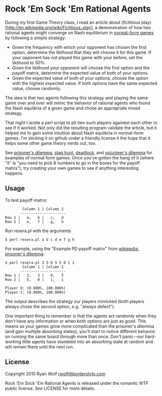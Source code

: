 Rock 'Em Sock 'Em Rational Agents
====

During my first Game Theory class, I read an article about (fictitious play)[http://en.wikipedia.org/wiki/Fictitious_play], a demonstration of how two rational agents might converge on Nash equilibrium in [normal-form games](http://en.wikipedia.org/wiki/Normal-form_game) by following a simple strategy:

* Given the frequency with which your opponent has chosen the first option, determine the liklihood that they will choose it for this game. If your opponent has not played this game with your before, set the liklihood to 50%.
* Given the liklihood your opponent will choose the first option and the payoff matrix, determine the expected value of both of your options.
* Given the expected value of both of your options, choose the option with the highest expected value. If both options have the same expected value, choose randomly.

The idea is that two agents following this strategy and playing the same game over and over will mimic the behavior of rational agents who found the Nash equlibria of a given game and chose an appropriate mixed strategy.

That night I wrote a perl script to pit two such players againest each other to see if it worked. Not only did the resulting program validate the article, but it helped me to gain some intuition about Nash equlibria in normal-form games. I'm sticking it on github under a friendly license it the hope that it helps some other game theory nerds out, too.

See [prisoner's dilemma](http://en.wikipedia.org/wiki/Prisoner%27s_dilemma), [stag hunt](http://en.wikipedia.org/wiki/Stag_hunt), [deadlock](http://en.wikipedia.org/wiki/Deadlock_%28game_theory%29), and [volunteer's dilemma](http://en.wikipedia.org/wiki/Volunteer%27s_dilemma) for examples of normal form games. Once you've gotten the hang of it (where "it" is "you need to pick 8 numbers to go in the boxes for the payoff matrix"), try creating your own games to see if anything interesting happens.

Usage
-----

To test payoff matrix:

            Column 1 | Column 2
           ---------------------
    Row 1 |   a,   b |   c,   d
    Row 2 |   e,   f |   g,   h

Run resera.pl with the arguments

    $ perl resera.pl a b c d e f g h

For example, using the "Example PD payoff matrix" from [wikipedia: prisoner's dilemma](http://en.wikipedia.org/wiki/Prisoner%27s_dilemma):

    $ perl resera.pl 3 3 0 5 5 0 1 1
            Column 1 | Column 2
           ---------------------
    Row 1 |   3,   3 |   0,   5
    Row 2 |   5,   0 |   1,   1

    Player 0: (0.000%, 100.000%)
    Player 1: (0.000%, 100.000%)

The output describes the strategy our players mimicked (both players always chose the second option, e.g. "always defect").

One important thing to remember is that the agents act randomly when they don't have any information or when both options are just as good. This means as your games grow more complicated than the prisoner's dilemma (and gain multiple absorbing states), you'll start to notice different behavior on running the same board through more than once. Don't panic--our hard-working little agents have stumbled into an absorbing state at random and will remain there until the next run.

License
-----

Copyright 2010 Ryan Wolf <rwolf@borderstylo.com>

Rock 'Em Sock 'Em Rational Agents is released under the romantic WTF public license. See LICENSE for more details.
